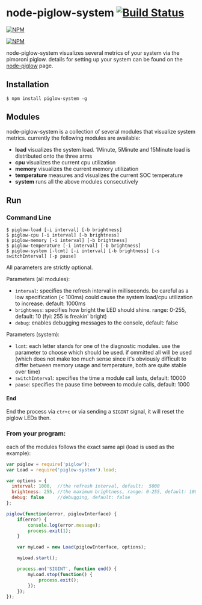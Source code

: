 # node-piglow-system [![Build Status](https://travis-ci.org/seriousManual/node-piglow-system.png)](https://travis-ci.org/seriousManual/node-piglow-system)

[![NPM](https://nodei.co/npm/piglow-system.png)](https://nodei.co/npm/piglow-system/)

[![NPM](https://nodei.co/npm-dl/piglow-system.png?months=3)](https://nodei.co/npm/piglow-system/)

node-piglow-system visualizes several metrics of your system via the pimoroni piglow.
details for setting up your system can be found on the [node-piglow](https://github.com/zaphod1984/node-piglow) page.

## Installation

```
$ npm install piglow-system -g
```

## Modules

node-piglow-system is a collection of several modules that visualize system metrics.
currently the following modules are available:

- **load** visualizes the system load. 1Minute, 5Minute and 15Minute load is distributed onto the three arms
- **cpu** visualizes the current cpu utilization
- **memory** visualizes the current memory utilization
- **temperature** measures and visualizes the current SOC temperature
- **system** runs all the above modules consecutively

## Run



### Command Line
```
$ piglow-load [-i interval] [-b brightness]
$ piglow-cpu [-i interval] [-b brightness]
$ piglow-memory [-i interval] [-b brightness]
$ piglow-temperature [-i interval] [-b brightness]
$ piglow-system [-lcmt] [-i interval] [-b brightness] [-s switchInterval] [-p pause]
```

All parameters are strictly optional.

Parameters (all modules):

- `interval`: specifies the refresh interval in milliseconds. be careful as a low specification (< 100ms) could cause the system load/cpu utilization to increase. default: 1000ms
- `brightness`: specifies how bright the LED should shine. range: 0-255, default: 10 (fyi: 255 is freakin' bright)
- `debug`: enables debugging messages to the console, default: false

Parameters (system):

- `lcmt`: each letter stands for one of the diagnostic modules. use the parameter to choose which should be used. if ommitted all will be used (which does not make too much sense since it's obviously difficult to differ between memory usage and temperature, both are quite stable over time)
- `switchInterval`: specifies the time a module call lasts, default: 10000
- `pause`: specifies the pause time between to module calls, default: 1000

#### End

End the process via `ctr+c` or via sending a `SIGINT` signal, it will reset the piglow LEDs then.

### From your program:

each of the modules follows the exact same api (load is used as the example):

````javascript
var piglow = require('piglow');
var Load = require('piglow-system').load;

var options = {
  interval: 1000,  //the refresh interval, default:  5000
  brightness: 255, //the maximum brightness, range: 0-255, default: 100
  debug: false     //debugging, default: false
};

piglow(function(error, piglowInterface) {
    if(error) {
        console.log(error.message);
        process.exit(1);
    }

    var myLoad = new Load(piglowInterface, options);

    myLoad.start();

    process.on('SIGINT', function end() {
        myLoad.stop(function() {
            process.exit();
        });
    });
});
````
